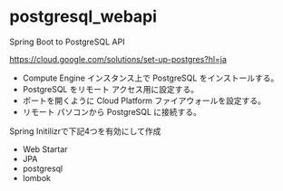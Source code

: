 # postgresql_webapi
Spring Boot to PostgreSQL API

https://cloud.google.com/solutions/set-up-postgres?hl=ja
 - Compute Engine インスタンス上で PostgreSQL をインストールする。  
 - PostgreSQL をリモート アクセス用に設定する。  
 - ポートを開くように Cloud Platform ファイアウォールを設定する。  
 - リモート パソコンから PostgreSQL に接続する。

Spring Initilizrで下記4つを有効にして作成  
 - Web Startar
 - JPA
 - postgresql
 - lombok
